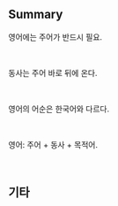 ## Summary

영어에는 주어가 반드시 필요.

<br>

동사는 주어 바로 뒤에 온다.

<br>

영어의 어순은 한국어와 다르다.

<br>

영어: 주어 + 동사 + 목적어.

<br>

## 기타
